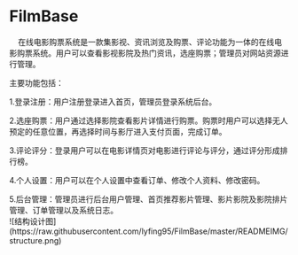 # FilmBase
&nbsp;&nbsp;&nbsp;&nbsp;在线电影购票系统是一款集影视、资讯浏览及购票、评论功能为一体的在线电影购票系统。用户可以查看影视影院及热门资讯，选座购票；管理员对网站资源进行管理。<br>

主要功能包括：
<p>1.登录注册：用户注册登录进入首页，管理员登录系统后台。
<p>2.选座购票：用户通过选择影院查看影片详情进行购票。购票时用户可以选择无人预定的任意位置，再选择时间与影厅进入支付页面，完成订单。
<p>3.评论评分：登录用户可以在电影详情页对电影进行评论与评分，通过评分形成排行榜。
<p>4.个人设置：用户可以在个人设置中查看订单、修改个人资料、修改密码。
<p>5.后台管理：管理员进行后台用户管理、首页推荐影片管理、影片影院及影院排片管理、订单管理以及系统日志。<br>
![结构设计图](https://raw.githubusercontent.com/lyfing95/FilmBase/master/READMEIMG/structure.png)
       
      
